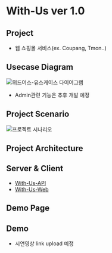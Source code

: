 # With-Us ver 1.0
## Project
 - 웹 쇼핑몰 서비스(ex. Coupang, Tmon..)
 
## Usecase Diagram
![위드어스-유스케이스 다이어그램](https://user-images.githubusercontent.com/31653025/87136571-a5487300-c2d6-11ea-8adf-7b39a40fcb7e.JPG)
* Admin관련 기능은 추후 개발 예정
 
## Project Scenario
![프로젝트 시나리오](https://user-images.githubusercontent.com/31653025/87135374-ed669600-c2d4-11ea-9605-334d4647e0da.png)

## Project Architecture

## Server & Client
- [With-Us-API](https://github.com/mentalK94/With-US-api)
- [With-Us-Web](https://github.com/mentalK94/With-US-Web)

## Demo Page

## Demo
 - 시연영상 link upload 예정
